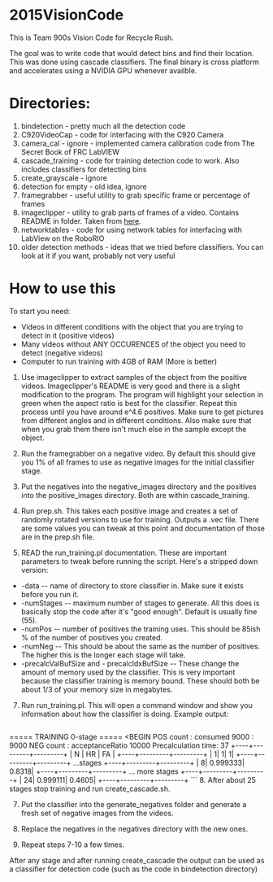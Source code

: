 # 2015VisionCode #

This is Team 900s Vision Code for Recycle Rush.

The goal was to write code that would detect bins and find their location. This was done using cascade classifiers.
The final binary is cross platform and accelerates using a NVIDIA GPU whenever availble.

# Directories: #
1. bindetection - pretty much all the detection code
2. C920VideoCap - code for interfacing with the C920 Camera
3. camera_cal - ignore - implemented camera calibration code from The Secret Book of FRC LabVIEW
4. cascade_training - code for training detection code to work. Also includes classifiers for detecting bins
5. create_grayscale - ignore
6. detection for empty - old idea, ignore
7. framegrabber - useful utility to grab specific frame or percentage of frames
8. imageclipper - utility to grab parts of frames of a video. Contains README in folder. Taken from [here](https://github.com/JoakimSoderberg/imageclipper).
9. networktables - code for using network tables for interfacing with LabView on the RoboRIO
1. older detection methods - ideas that we tried before classifiers. You can look at it if you want, probably not very useful

# How to use this #

To start you need:
+ Videos in different conditions with the object that you are trying to detect in it (positive videos)
+ Many videos without ANY OCCURENCES of the object you need to detect (negative videos)
+ Computer to run training with 4GB of RAM (More is better)

1. Use imageclipper to extract samples of the object from the positive videos. Imageclipper's README is very good and there is a slight modification to the program. The program will highlight your selection in green when the aspect ratio is best for the classifier. Repeat this process until you have around e^4.6 positives. Make sure to get pictures from different angles and in different conditions. Also make sure that when you grab them there isn't much else in the sample except the object.

2. Run the framegrabber on a negative video. By default this should give you 1% of all frames to use as negative images for the initial classifier stage.

3. Put the negatives into the negative_images directory and the positives into the positive_images directory. Both are within cascade_training.

4. Run prep.sh. This takes each positive image and creates a set of randomly rotated versions to use for training. Outputs a .vec file. There are some values you can tweak at this point and documentation of those are in the prep.sh file.

6. READ the run_training.pl documentation. These are important parameters to tweak before running the script. Here's a stripped down version:
  + \-data \-\- name of directory to store classifier in. Make sure it exists before you run it.
  + \-numStages \-\- maximum number of stages to generate. All this does is basically stop the code after it's "good enough". Default is usually fine (55).
  + \-numPos \-\- number of positives the training uses. This should be 85ish % of the number of positives you created.
  + \-numNeg \-\- This should be about the same as the number of positives. The higher this is the longer each stage will take.
  + \-precalcValBufSize and \- precalcIdxBufSize \-\- These change the amount of memory used by the classifier. This is very important because the classifier training is memory bound. These should both be about 1/3 of your memory size in megabytes.

7. Run run_training.pl. This will open a command window and show you information about how the classifier is doing.
Example output:
	```
===== TRAINING 0-stage =====
<BEGIN
POS count : consumed   9000 : 9000
NEG count : acceptanceRatio    10000
Precalculation time: 37
+----+---------+---------+
|  N |    HR   |    FA   |
+----+---------+---------+
|   1|        1|        1|
+----+---------+---------+
...stages
+----+---------+---------+
|   8| 0.999333|   0.8318|
+----+---------+---------+
... more stages
+----+---------+---------+
|  24| 0.999111|   0.4605|
+----+---------+---------+
	```
8. After about 25 stages stop training and run create_cascade.sh.

7. Put the classifier into the generate_negatives folder and generate a fresh set of negative images from the videos.

9. Replace the negatives in the negatives directory with the new ones.

1. Repeat steps 7\-10 a few times.

After any stage and after running create_cascade the output can be used as a classifier for detection code (such as the code in bindetection directory)